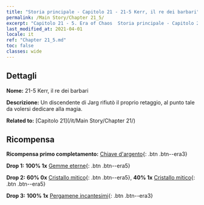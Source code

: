 ```yaml
---
title: "Storia principale - Capitolo 21 - 21-5 Kerr, il re dei barbari"
permalink: /Main Story/Chapter 21_5/
excerpt: "Capitolo 21 - 5. Era of Chaos  Storia principale - Capitolo 21_5. 21-5 Kerr, il re dei barbari"
last_modified_at: 2021-04-01
locale: it
ref: "Chapter 21_5.md"
toc: false
classes: wide
---
```


## Dettagli

 **Nome:** 21-5 Kerr, il re dei barbari

 **Descrizione:** Un discendente di Jarg rifiutò il proprio retaggio, al punto tale da volersi dedicare alla magia.

 **Related to:** [Capitolo 21](/it/Main Story/Chapter 21/)

## Ricompensa

 **Ricompensa primo completamento:** [Chiave d'argento](/it/Items/con_693/){: .btn .btn--era3}

 **Drop 1:** **100% 1x** [Gemme eterne](/it/Items/mat_72/){: .btn .btn--era5}

 **Drop 2:** **60% 0x** [Cristallo mitico](/it/Items/mat_66/){: .btn .btn--era5}, **40% 1x** [Cristallo mitico](/it/Items/mat_66/){: .btn .btn--era5}

 **Drop 3:** **100% 1x** [Pergamene incantesimi](/it/Items/con_694/){: .btn .btn--era3}

